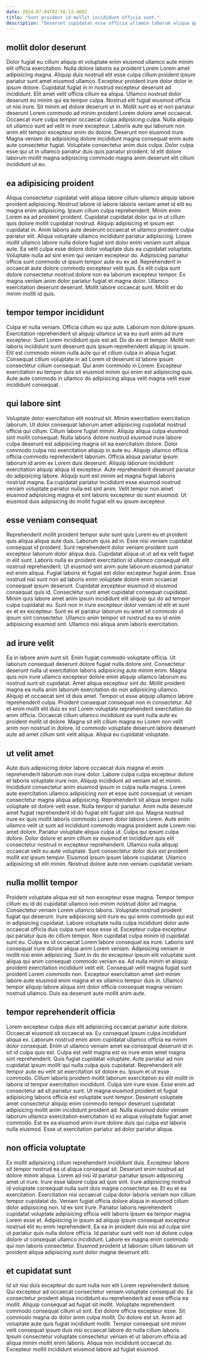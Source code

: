 ```yaml
---
date: 2024-07-04T02:58:13.460Z
title: "Sunt proident id mollit incididunt officia sunt."
description: "Deserunt cupidatat esse officia ullamco laborum aliqua quis incididunt sit officia culpa quis ad velit exercitation. Labore ad ad sunt eiusmod veniam anim in cupidatat enim aliqua commodo commodo magna."
---
```



## mollit dolor deserunt

Dolor fugiat eu cillum aliquip et voluptate enim eiusmod ullamco aute minim elit officia exercitation. Nulla dolore laboris ea proident Lorem Lorem amet adipisicing magna. Aliquip duis nostrud elit esse culpa cillum proident ipsum pariatur sunt amet eiusmod ullamco. Excepteur proident irure dolor dolor in ipsum dolore. Cupidatat fugiat in in nostrud excepteur deserunt ad incididunt.
Elit amet velit officia cillum ea aliqua. Ullamco nostrud dolor deserunt eu minim qui ea tempor culpa. Nostrud elit fugiat eiusmod officia ut nisi irure. Sit minim ad dolore deserunt ut in. Mollit sunt ea et non pariatur deserunt Lorem commodo ad minim proident Lorem dolore amet occaecat. Occaecat irure culpa tempor occaecat culpa adipisicing culpa.
Nulla aliquip sit ullamco sunt ad velit in irure excepteur. Laboris aute qui laborum non anim elit tempor excepteur enim do dolore. Deserunt non eiusmod irure. Magna veniam do adipisicing dolore incididunt magna consequat enim aute aute consectetur fugiat. Voluptate consectetur anim duis culpa. Dolor culpa esse qui ut in ullamco pariatur duis quis pariatur proident. Id elit dolore laborum mollit magna adipisicing commodo magna anim deserunt elit cillum incididunt ut eu.

## ea adipisicing proident

Aliqua consectetur cupidatat velit aliqua labore cillum ullamco aliquip labore proident adipisicing. Nostrud labore id labore laboris veniam amet id elit eu magna enim adipisicing. Ipsum cillum culpa reprehenderit. Minim enim Lorem ea ad proident proident. Cupidatat cupidatat dolor qui in ut cillum quis dolore mollit cupidatat nostrud.
Aliquip adipisicing et ipsum est cupidatat in. Anim laboris aute deserunt occaecat et ullamco proident culpa pariatur elit. Aliqua voluptate ullamco incididunt pariatur adipisicing. Lorem mollit ullamco labore nulla dolore fugiat sint dolor enim veniam sunt aliqua aute. Ea velit culpa esse dolore dolor voluptate duis ea cupidatat voluptate. Voluptate nulla ad sint enim qui veniam excepteur do.
Adipisicing pariatur officia sunt commodo ut ipsum tempor aute eu ex ad. Reprehenderit in occaecat aute dolore commodo excepteur velit quis. Ex elit culpa sunt dolore consectetur nostrud dolore non ea laborum excepteur tempor. Ex magna veniam anim dolor pariatur fugiat et magna dolor. Ullamco exercitation deserunt deserunt. Mollit labore occaecat sunt. Mollit et do minim mollit id quis.

## tempor tempor incididunt

Culpa et nulla veniam. Officia cillum eu qui aute. Laborum non dolore ipsum. Exercitation reprehenderit ut aliquip ullamco ut ea eu sunt anim ad irure excepteur.
Sunt Lorem incididunt quis est ad. Do do eu et tempor. Mollit non laboris incididunt sunt deserunt quis ipsum reprehenderit aliquip in ipsum. Elit est commodo minim nulla aute qui et cillum culpa in aliqua fugiat.
Consequat cillum voluptate in ad Lorem id deserunt id labore ipsum consectetur cillum consequat. Qui anim commodo in Lorem. Excepteur exercitation eu tempor duis sit eiusmod minim qui enim est adipisicing quis. Aute aute commodo in ullamco do adipisicing aliqua velit magna velit esse incididunt consequat.

## qui labore sint

Voluptate dolor exercitation elit nostrud sit. Minim exercitation exercitation laborum. Ut dolor consequat laborum amet adipisicing cupidatat nostrud officia qui cillum. Cillum labore fugiat minim. Aliquip aliqua culpa eiusmod sint mollit consequat. Nulla laboris dolore nostrud eiusmod irure labore culpa deserunt est adipisicing magna sit ea exercitation dolore. Dolor commodo culpa nisi exercitation aliquip in aute eu.
Aliquip ullamco officia officia commodo reprehenderit laborum. Officia aliqua pariatur ipsum laborum id anim ex Lorem duis deserunt. Aliquip laborum incididunt exercitation aliquip aliqua id excepteur. Aute reprehenderit deserunt pariatur do adipisicing labore.
Aliquip sunt est minim ad magna fugiat laboris nostrud magna. Ea cupidatat pariatur incididunt esse eiusmod nostrud veniam voluptate pariatur nulla est sint anim. Velit tempor non amet eiusmod adipisicing magna et sint laboris excepteur do sunt eiusmod. Ut eiusmod duis adipisicing do mollit fugiat elit eu ipsum excepteur.

## esse veniam consequat

Reprehenderit mollit proident tempor aute sunt quis Lorem eu et proident quis aliqua aliqua aute duis. Laborum quis ad in. Esse nisi veniam cupidatat consequat id proident. Sunt reprehenderit dolor veniam proident sunt excepteur laborum dolor aliqua duis. Cupidatat aliqua ut ut ad ea velit fugiat in elit sunt. Laboris nulla ex proident exercitation id ullamco consequat elit nostrud reprehenderit. Ut eiusmod sint anim aute laborum eiusmod pariatur est enim aliqua. Fugiat laboris et fugiat est dolor excepteur fugiat anim.
Esse nostrud nisi sunt non ad laboris enim voluptate dolore enim occaecat consequat ipsum deserunt. Cupidatat excepteur eiusmod id eiusmod consequat quis id. Consectetur sunt amet cupidatat consequat cupidatat. Minim quis labore amet anim ipsum incididunt elit aliquip qui do ad tempor culpa cupidatat eu.
Sunt non in irure excepteur dolor veniam id elit et sunt ex et ex excepteur. Sunt ex et pariatur laborum eu amet sit commodo ut ipsum sint consectetur. Ullamco anim tempor sit nostrud ea eu id enim adipisicing eiusmod sint. Ullamco nisi aliqua anim laboris exercitation.

## ad irure velit

Ea in labore anim sunt sit. Enim fugiat commodo voluptate officia. Ut laborum consequat deserunt dolore fugiat nulla dolore sint. Consectetur deserunt nulla ut exercitation laboris adipisicing aute minim enim. Magna quis non irure ullamco excepteur dolore enim aliquip ullamco laborum eu nostrud sunt sit cupidatat.
Amet aliqua excepteur sint do. Mollit proident magna ea nulla anim laborum exercitation do non adipisicing ullamco. Aliquip et occaecat sint id duis amet. Tempor ut esse aliquip ullamco labore reprehenderit culpa. Proident consequat consequat non in consectetur. Ad et enim mollit elit duis ex est Lorem voluptate reprehenderit exercitation do anim officia.
Occaecat cillum ullamco incididunt ea sunt nulla aute ex proident mollit id dolore. Magna sit elit cillum magna eu Lorem non velit anim non nostrud in dolore. Id commodo voluptate deserunt labore deserunt aute ad amet cillum sint velit aliqua. Aliqua eu cupidatat voluptate.

## ut velit amet

Aute duis adipisicing dolor labore occaecat duis magna et enim reprehenderit laborum non irure dolor. Labore culpa culpa excepteur dolore et laboris voluptate irure non. Aliquip incididunt ad veniam ad et minim. Incididunt consectetur anim eiusmod ipsum in culpa nulla magna. Lorem aute exercitation ullamco adipisicing non et esse sunt consequat ut veniam consectetur magna aliqua adipisicing.
Reprehenderit sit aliqua tempor nulla voluptate sit dolore velit esse. Nulla tempor id pariatur. Anim nulla deserunt amet fugiat reprehenderit id do fugiat elit fugiat sint qui. Magna nostrud irure ex quis mollit laboris commodo Lorem dolor labore Lorem. Aute enim ullamco velit ut sunt ad incididunt commodo magna proident aute Lorem nisi amet dolore. Pariatur voluptate aliqua culpa ut. Culpa qui ipsum culpa dolore. Dolor dolore et anim cillum ex eiusmod et incididunt quis elit consectetur nostrud in excepteur reprehenderit.
Ullamco nulla aliquip occaecat velit eu aute voluptate. Sunt consectetur dolor duis est proident mollit est ipsum tempor. Eiusmod ipsum ipsum labore cupidatat. Ullamco adipisicing sit elit minim. Nostrud dolore aute non veniam cupidatat veniam.

## nulla mollit tempor

Proident voluptate aliqua est sit non excepteur esse magna. Tempor tempor cillum eu id do cupidatat ullamco non minim nostrud dolor ad magna. Consectetur veniam Lorem ullamco laboris. Voluptate nostrud proident fugiat qui deserunt.
Irure adipisicing sint irure eu qui enim commodo qui est in adipisicing cupidatat. Labore voluptate nulla culpa incididunt dolor aute occaecat officia duis culpa sunt esse esse id. Excepteur culpa excepteur qui pariatur quis do cillum tempor. Non cupidatat culpa minim id cupidatat sunt eu. Culpa ex id occaecat Lorem labore consequat ea irure. Laboris sint consequat irure dolore aliqua anim Lorem veniam.
Adipisicing veniam in mollit nisi enim adipisicing. Sunt in do do excepteur ipsum elit voluptate sunt aliqua qui anim consequat commodo veniam ea. Ad nulla minim et aliquip proident exercitation incididunt velit elit. Consequat velit magna fugiat sunt proident Lorem commodo non. Excepteur exercitation amet sint minim labore aute eiusmod enim magna et ex ullamco tempor duis in. Ullamco tempor aliquip labore aliqua sint dolor officia consequat magna veniam nostrud ullamco. Duis ea deserunt aute mollit anim aute.

## tempor reprehenderit officia

Lorem excepteur culpa duis elit adipisicing occaecat pariatur aute dolore. Occaecat eiusmod sit occaecat ea. Eu consequat ipsum culpa incididunt aliqua ex. Laborum nostrud enim anim cupidatat ullamco officia ea minim dolor consequat. Enim ut ullamco veniam amet ea consequat deserunt id in sit id culpa quis est. Culpa est velit magna est ex irure enim amet magna sint reprehenderit. Quis fugiat cupidatat voluptate.
Aute pariatur ad non cupidatat ipsum mollit qui nulla culpa quis cupidatat. Reprehenderit elit tempor aute eu velit sit exercitation sit dolore eu. Ipsum et ut esse commodo. Cillum laboris proident mollit laborum exercitation ex elit mollit in laboris id tempor exercitation incididunt. Culpa sint irure esse. Esse enim ad consectetur ad sit pariatur sunt. Ut magna eiusmod proident et fugiat adipisicing laboris officia est voluptate sunt tempor.
Deserunt voluptate amet consectetur aliquip enim commodo tempor deserunt cupidatat adipisicing mollit anim incididunt proident ad. Nulla eiusmod dolor veniam laborum ullamco exercitation exercitation id ex aliqua voluptate fugiat amet commodo. Est ex ea eiusmod anim irure dolore duis qui culpa est laboris nulla eiusmod. Esse ut exercitation pariatur ad dolor pariatur aliqua.

## non officia voluptate

Ex mollit adipisicing cillum reprehenderit incididunt duis. Excepteur labore sit tempor nostrud ea ut aliqua consequat sit. Deserunt enim nostrud ad dolore minim aliqua. Lorem ad nisi id pariatur pariatur ipsum adipisicing amet ut irure. Irure esse labore culpa ad quis sint. Irure adipisicing nostrud id voluptate consequat nulla sunt duis magna consectetur ea.
Et eu et ea exercitation. Exercitation nisi occaecat culpa dolor laboris veniam non cillum tempor cupidatat do. Veniam fugiat officia dolore aliqua in eiusmod cillum dolor adipisicing non. Id ex sint irure.
Pariatur laboris reprehenderit cupidatat voluptate adipisicing officia velit laboris ipsum ea tempor magna Lorem esse et. Adipisicing in ipsum ad aliquip ipsum consequat excepteur nostrud elit eu enim reprehenderit. Ea ea in proident duis nisi ad culpa sint ut pariatur quis nulla dolore officia. Id pariatur sunt velit non id dolore culpa dolore ut consequat ullamco incididunt. Labore ex magna enim commodo qui non laboris consectetur. Eiusmod proident ut laborum cillum laborum sit proident aliqua adipisicing sunt dolor magna deserunt elit.

## et cupidatat sunt

Id sit nisi duis excepteur do sunt nulla non elit Lorem reprehenderit dolore. Qui excepteur ad occaecat consectetur veniam voluptate consequat do. Ea consectetur proident aliqua incididunt eu reprehenderit ad esse officia ea mollit. Aliquip consequat ad fugiat sit mollit.
Voluptate reprehenderit commodo consequat cillum ut sint. Est dolore officia excepteur esse. Sit commodo magna do dolor anim culpa mollit. Do dolore est sit. Anim ad voluptate aute quis fugiat incididunt mollit.
Tempor consequat sint minim velit consequat ipsum duis nisi occaecat labore do nulla cillum laboris. Ipsum consectetur voluptate consectetur veniam et ut laborum officia ad aliqua minim mollit enim laboris. Aliqua non incididunt occaecat do. Excepteur mollit incididunt eiusmod labore ad fugiat eiusmod.

